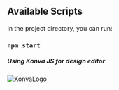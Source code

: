 ## Available Scripts

In the project directory, you can run:

### `npm start`

##### Using Konva JS for design editor

![KonvaLogo](https://konvajs.org/css/images/logo.png)
